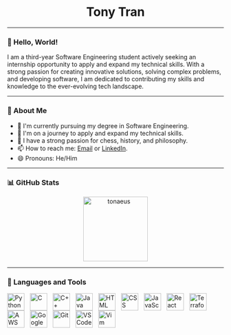 <!--
### Hi there 👋
**Tonaeus/Tonaeus** is a ✨ _special_ ✨ repository because its `README.md` (this file) appears on your GitHub profile.

Here are some ideas to get you started:

- 🔭 I’m currently working on ...
- 🌱 I’m currently learning ...
- 👯 I’m looking to collaborate on ...
- 🤔 I’m looking for help with ...
- 💬 Ask me about ...
- 📫 How to reach me: ...
- 😄 Pronouns: ...
- ⚡ Fun fact: ...
-->

<h1 align="center">Tony Tran</h1>

---

### 👋 Hello, World!

I am a third-year Software Engineering student actively seeking an internship opportunity to apply and expand my technical skills. With a strong passion for creating innovative solutions, solving complex problems, and developing software, I am dedicated to contributing my skills and knowledge to the ever-evolving tech landscape.

---

### 🚀 About Me

- 🔭 I'm currently pursuing my degree in Software Engineering.
- 🌱 I'm on a journey to apply and expand my technical skills.
- 💬 I have a strong passion for chess, history, and philosophy.
- 📫 How to reach me: [Email](tonytran.tt890@gmail.com) or [LinkedIn](https://www.linkedin.com/in/tonaeus/).
- 😄 Pronouns: He/Him

---

### 📊 GitHub Stats

<p align="center">
<!--   <img src="https://github-readme-stats.vercel.app/api?username=tonaeus&show_icons=true&locale=en" height="150" alt="tonaeus" /> -->
  <img src="https://github-readme-stats.vercel.app/api/top-langs?username=tonaeus&show_icons=true&locale=en&hide_title=false&layout=compact&card_width=320&langs_count=5&" height="150" alt="tonaeus" />
</p>


---
### 🧰 Languages and Tools

<!-- <img align="left" alt="" width="50px" style="padding-right:15px;" src="" /> -->
<img align="left" alt="Python" width="40px" style="padding-right:10px;" src="https://cdn.jsdelivr.net/gh/devicons/devicon/icons/python/python-original.svg" />
<img align="left" alt="C" width="40px" style="padding-right:10px;" src="https://cdn.jsdelivr.net/gh/devicons/devicon/icons/c/c-original.svg" />
<img align="left" alt="C++" width="40px" style="padding-right:10px;" src="https://cdn.jsdelivr.net/gh/devicons/devicon/icons/cplusplus/cplusplus-original.svg" />
<img align="left" alt="Java" width="40px" style="padding-right:10px;" src="https://cdn.jsdelivr.net/gh/devicons/devicon/icons/java/java-original.svg" />
<img align="left" alt="HTML" width="40px" style="padding-right:10px;" src="https://cdn.jsdelivr.net/gh/devicons/devicon/icons/html5/html5-original.svg" />
<img align="left" alt="CSS" width="40px" style="padding-right:10px;" src="https://cdn.jsdelivr.net/gh/devicons/devicon/icons/css3/css3-original.svg" />
<img align="left" alt="JavaScript" width="40px" style="padding-right:10px;" src="https://cdn.jsdelivr.net/gh/devicons/devicon/icons/javascript/javascript-original.svg" />
<img align="left" alt="React" width="40px" style="padding-right:10px;" src="https://cdn.jsdelivr.net/gh/devicons/devicon/icons/react/react-original.svg" />
<img align="left" alt="Terraform" width="40px" style="padding-right:10px;" src="https://cdn.jsdelivr.net/gh/devicons/devicon/icons/terraform/terraform-original.svg" />
<img align="left" alt="AWS" width="40px" style="padding-right:10px;" src="https://cdn.jsdelivr.net/gh/devicons/devicon/icons/amazonwebservices/amazonwebservices-original.svg" />
<img align="left" alt="Google Cloud Platform" width="40px" style="padding-right:10px;" src="https://cdn.jsdelivr.net/gh/devicons/devicon/icons/googlecloud/googlecloud-original.svg" />
<img align="left" alt="Git" width="40px" style="padding-right:10px;" src="https://cdn.jsdelivr.net/gh/devicons/devicon/icons/git/git-original.svg" />
<img align="left" alt="VS Code" width="40px" style="padding-right:10px;" src="https://cdn.jsdelivr.net/gh/devicons/devicon/icons/vscode/vscode-original.svg" />
<img align="left" alt="Vim" width="40px" style="padding-right:10px;" src="https://cdn.jsdelivr.net/gh/devicons/devicon/icons/vim/vim-plain.svg" />
<!--
<img align="left" alt="Ubuntu" width="40px" style="padding-right:10px;" src="https://cdn.jsdelivr.net/gh/devicons/devicon/icons/ubuntu/ubuntu-plain.svg" />
<img align="left" alt="Arduino" width="40px" style="padding-right:10px;" src="https://cdn.jsdelivr.net/gh/devicons/devicon/icons/arduino/arduino-original-wordmark.svg" />
-->
